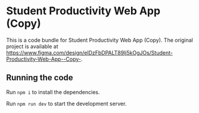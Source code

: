 
  # Student Productivity Web App (Copy)

  This is a code bundle for Student Productivity Web App (Copy). The original project is available at https://www.figma.com/design/elDzFbDPALT89lj5kOgJOs/Student-Productivity-Web-App--Copy-.

  ## Running the code

  Run `npm i` to install the dependencies.

  Run `npm run dev` to start the development server.
  